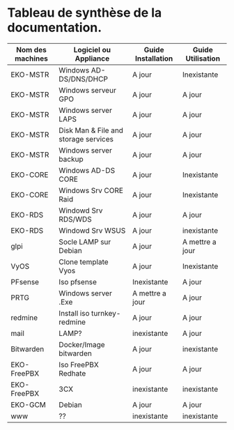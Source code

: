 # Tableau de synthèse de la documentation. 

|Nom des machines|Logiciel ou Appliance|Guide Installation|Guide Utilisation|
|----------------|---------------------|------------------|-----------------|
|EKO-MSTR |Windows AD-DS/DNS/DHCP|A jour|Inexistante|
|EKO-MSTR |Windows serveur GPO|A jour|A jour|
|EKO-MSTR |Windows server LAPS|A jour|A jour|
|EKO-MSTR |Disk Man & File and storage services |A jour|A jour|
|EKO-MSTR |Windows server backup|A jour|A jour|
|EKO-CORE|Windows AD-DS CORE|A jour|Inexistante|
|EKO-CORE|Windows Srv CORE Raid|A jour|Inexistante|
|EKO-RDS|Windowd Srv RDS/WDS|A jour|A jour|
|EKO-RDS|Windowd Srv WSUS|A jour|inexistante|
|glpi|Socle LAMP sur Debian|A jour|A mettre a jour|
|VyOS|Clone template Vyos|A jour|Inexistante|
|PFsense|Iso pfsense|Inexistante|A jour|
|PRTG|Windows server .Exe|A mettre a jour|A jour|
|redmine|Install iso turnkey-redmine|A jour|A jour|
|mail|LAMP?|inexistante|A jour|
|Bitwarden|Docker/Image bitwarden|A jour|inexistante|
|EKO-FreePBX|Iso FreePBX Redhate|A jour|A jour|
|EKO-FreePBX|3CX|inexistante|inexistante|
|EKO-GCM|Debian|A jour|A jour|
|www|??|inexistante|inexistante|

